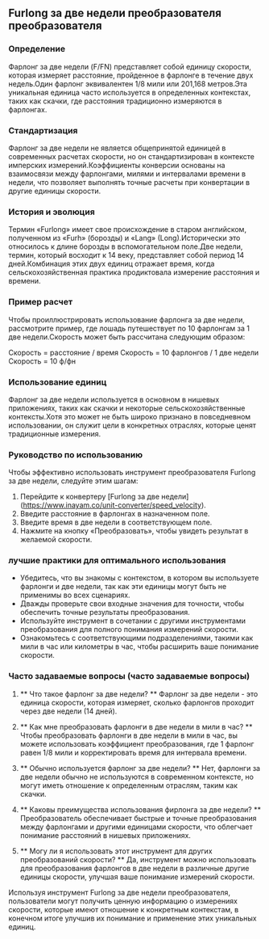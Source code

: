 ## Furlong за две недели преобразователя преобразователя

### Определение
Фарлонг за две недели (F/FN) представляет собой единицу скорости, которая измеряет расстояние, пройденное в фарлонге в течение двух недель.Один фарлонг эквивалентен 1/8 мили или 201,168 метров.Эта уникальная единица часто используется в определенных контекстах, таких как скачки, где расстояния традиционно измеряются в фарлонгах.

### Стандартизация
Фарлонг за две недели не является общепринятой единицей в современных расчетах скорости, но он стандартизирован в контексте имперских измерений.Коэффициенты конверсии основаны на взаимосвязи между фарлонгами, милями и интервалами времени в недели, что позволяет выполнять точные расчеты при конвертации в другие единицы скорости.

### История и эволюция
Термин «Furlong» имеет свое происхождение в старом английском, полученном из «Furh» (борозды) и «Lang» (Long).Исторически это относилось к длине борозды в вспомогательном поле.Две недели, термин, который восходит к 14 веку, представляет собой период 14 дней.Комбинация этих двух единиц отражает время, когда сельскохозяйственная практика продиктовала измерение расстояния и времени.

### Пример расчет
Чтобы проиллюстрировать использование фарлонга за две недели, рассмотрите пример, где лошадь путешествует по 10 фарлонгам за 1 две недели.Скорость может быть рассчитана следующим образом:

Скорость = расстояние / время
Скорость = 10 фарлонгов / 1 две недели
Скорость = 10 ф/фн

### Использование единиц
Фарлонг за две недели используется в основном в нишевых приложениях, таких как скачки и некоторые сельскохозяйственные контексты.Хотя это может не быть широко признано в повседневном использовании, он служит цели в конкретных отраслях, которые ценят традиционные измерения.

### Руководство по использованию
Чтобы эффективно использовать инструмент преобразователя Furlong за две недели, следуйте этим шагам:
1. Перейдите к конвертеру [Furlong за две недели] (https://www.inayam.co/unit-converter/speed_velocity).
2. Введите расстояние в фарлонгах в назначенном поле.
3. Введите время в две недели в соответствующем поле.
4. Нажмите на кнопку «Преобразовать», чтобы увидеть результат в желаемой скорости.

### лучшие практики для оптимального использования
- Убедитесь, что вы знакомы с контекстом, в котором вы используете фарлонги и две недели, так как эти единицы могут быть не применимы во всех сценариях.
- Дважды проверьте свои входные значения для точности, чтобы обеспечить точные результаты преобразования.
- Используйте инструмент в сочетании с другими инструментами преобразования для полного понимания измерений скорости.
- Ознакомьтесь с соответствующими подразделениями, такими как мили в час или километры в час, чтобы расширить ваше понимание скорости.

### Часто задаваемые вопросы (часто задаваемые вопросы)

1. ** Что такое фарлонг за две недели? **
Фарлонг за две недели - это единица скорости, которая измеряет, сколько фарлонгов проходит через две недели (14 дней).

2. ** Как мне преобразовать фарлонги в две недели в мили в час? **
Чтобы преобразовать фарлонги в две недели в мили в час, вы можете использовать коэффициент преобразования, где 1 фарлонг равен 1/8 мили и корректировать время для интервала времени.

3. ** Обычно используется фарлонг за две недели? **
Нет, фарлонги за две недели обычно не используются в современном контексте, но могут иметь отношение к определенным отраслям, таким как скачки.

4. ** Каковы преимущества использования фирлонга за две недели? **
Преобразователь обеспечивает быстрые и точные преобразования между фарлонгами и другими единицами скорости, что облегчает понимание расстояний в нишевых приложениях.

5. ** Могу ли я использовать этот инструмент для других преобразований скорости? **
Да, инструмент можно использовать для преобразования фарлонгов в две недели в различные другие единицы скорости, улучшая ваше понимание измерений скорости.

Используя инструмент Furlong за две недели преобразователя, пользователи могут получить ценную информацию о измерениях скорости, которые имеют отношение к конкретным контекстам, в конечном итоге улучшив их понимание и применение этих уникальных единиц.